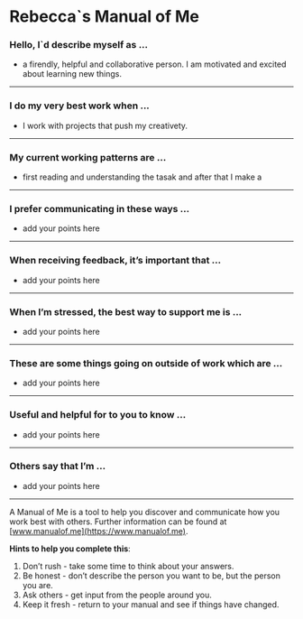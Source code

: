 # Rebecca`s Manual of Me

### Hello, I`d describe myself as ...

- a firendly, helpful and collaborative person. I am motivated and excited about learning new things.

---

### I do my very best work when ...

- I work with projects that push my creativety.

---

### My current working patterns are ...

- first reading and understanding the tasak and after that I make a 

---

### I prefer communicating in these ways ...

- add your points here

---

### When receiving feedback, it’s important that ...

- add your points here

---

### When I’m stressed, the best way to support me is ...

- add your points here

---

### These are some things going on outside of work which are ...

- add your points here

---

### Useful and helpful for to you to know ...

- add your points here

---

### Others say that I’m ...

- add your points here

---

A Manual of Me is a tool to help you discover and communicate how you work best with others.
Further information can be found at [www.manualof.me](https://www.manualof.me).

**Hints to help you complete this**:

1. Don’t rush - take some time to think about your answers.
2. Be honest - don’t describe the person you want to be, but the person you are.
3. Ask others - get input from the people around you.
4. Keep it fresh - return to your manual and see if things have changed.
